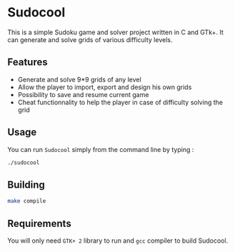 # Sudocool


This is a simple Sudoku game and solver project written in C and GTk+.
It can generate and solve grids of various difficulty levels.

## Features

- Generate and solve 9*9 grids of any level
- Allow the player to import, export and design his own grids
- Possibility to save and resume current game
- Cheat functionnality to help the player in case of difficulty solving the grid


## Usage

You can run `Sudocool` simply from the command line by typing :
```sh
./sudocool
```

## Building

```sh
make compile
```

## Requirements

You will only need `GTK+ 2` library to run and `gcc` compiler to build Sudocool.
